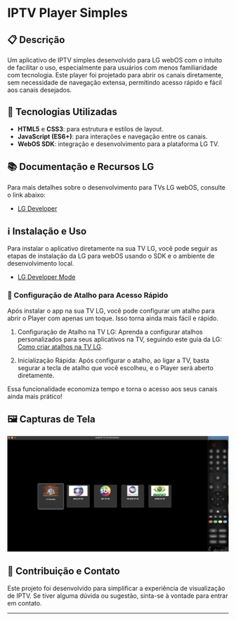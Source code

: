 # IPTV Player Simples

## 📋 Descrição

Um aplicativo de IPTV simples desenvolvido para LG webOS com o intuito de facilitar o uso, especialmente para usuários com menos familiaridade com tecnologia. Este player foi projetado para abrir os canais diretamente, sem necessidade de navegação extensa, permitindo acesso rápido e fácil aos canais desejados.

## 🚀 Tecnologias Utilizadas

- **HTML5** e **CSS3**: para estrutura e estilos de layout.
- **JavaScript (ES6+)**: para interações e navegação entre os canais.
- **WebOS SDK**: integração e desenvolvimento para a plataforma LG TV.

## 📚 Documentação e Recursos LG

Para mais detalhes sobre o desenvolvimento para TVs LG webOS, consulte o link abaixo:

- [LG Developer](https://webostv.developer.lge.com/develop/getting-started)

## ℹ️ Instalação e Uso

Para instalar o aplicativo diretamente na sua TV LG, você pode seguir as etapas de instalação da LG para webOS usando o SDK e o ambiente de desenvolvimento local.
- [LG Developer Mode](https://webostv.developer.lge.com/develop/getting-started/developer-mode-app)

### 🚀 Configuração de Atalho para Acesso Rápido

Após instalar o app na sua TV LG, você pode configurar um atalho para abrir o Player com apenas um toque. Isso torna ainda mais fácil e rápido.

1. Configuração de Atalho na TV LG: Aprenda a configurar atalhos personalizados para seus aplicativos na TV, seguindo este guia da LG: [Como criar atalhos na TV LG](https://www.lg.com/br/suporte/suporte-ao-producto/solucionar-problemas/help-library/cs-CT20096005-20150870248439/?srsltid=AfmBOooC0bdIeNtVHCYH-LNNM7Fr7jtnHVrgtVh7Qd0DnGiAT3yfLckc).

2. Inicialização Rápida: Após configurar o atalho, ao ligar a TV, basta segurar a tecla de atalho que você escolheu, e o Player será aberto diretamente.

Essa funcionalidade economiza tempo e torna o acesso aos seus canais ainda mais prático!

## 🖼️ Capturas de Tela
![Print](./print.png)

## 🔗 Contribuição e Contato

Este projeto foi desenvolvido para simplificar a experiência de visualização de IPTV. Se tiver alguma dúvida ou sugestão, sinta-se à vontade para entrar em contato.

---


